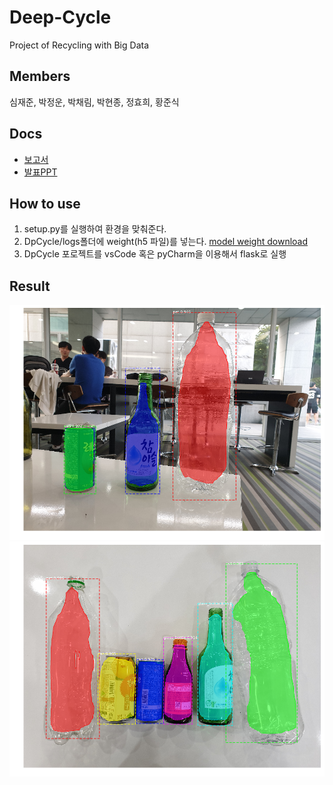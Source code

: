 # Deep-Cycle

Project of Recycling with Big Data

## Members

심재준, 박정운, 박채림, 박현종, 정효희, 황준식

## Docs

- [보고서](docs/보고서(고려대-4조).docx)
- [발표PPT](docs/발표자료/고려대_4조_Deep_Cycle_ver1.pptx)

## How to use

1. setup.py를 실행하여 환경을 맞춰준다.
1. DpCycle/logs폴더에 weight(h5 파일)를 넣는다. [model weight download](https://drive.google.com/open?id=1xjmrq8s6Vrm_rfqV0S89cX6CjA8RZUC5)
1. DpCycle 포로젝트를 vsCode 혹은 pyCharm을 이용해서 flask로 실행

## Result
![result1](./result.png)
![result2](./result2.png)
